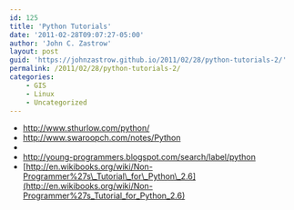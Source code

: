 ```yaml
---
id: 125
title: 'Python Tutorials'
date: '2011-02-28T09:07:27-05:00'
author: 'John C. Zastrow'
layout: post
guid: 'https://johnzastrow.github.io/2011/02/28/python-tutorials-2/'
permalink: /2011/02/28/python-tutorials-2/
categories:
    - GIS
    - Linux
    - Uncategorized
---
```


- <http://www.sthurlow.com/python/>
- <http://www.swaroopch.com/notes/Python>
- 
- <http://young-programmers.blogspot.com/search/label/python>
- [http://en.wikibooks.org/wiki/Non-Programmer%27s\_Tutorial\_for\_Python\_2.6](http://en.wikibooks.org/wiki/Non-Programmer%27s_Tutorial_for_Python_2.6)

